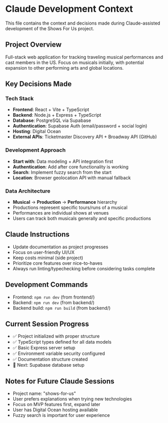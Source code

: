 # Claude Development Context

This file contains the context and decisions made during Claude-assisted development of the Shows For Us project.

## Project Overview
Full-stack web application for tracking traveling musical performances and cast members in the US. Focus on musicals initially, with potential expansion to other performing arts and global locations.

## Key Decisions Made

### Tech Stack
- **Frontend**: React + Vite + TypeScript
- **Backend**: Node.js + Express + TypeScript  
- **Database**: PostgreSQL via Supabase
- **Authentication**: Supabase Auth (email/password + social login)
- **Hosting**: Digital Ocean
- **External APIs**: Ticketmaster Discovery API + Broadway API (GitHub)

### Development Approach
- **Start with**: Data modeling + API integration first
- **Authentication**: Add after core functionality is working
- **Search**: Implement fuzzy search from the start
- **Location**: Browser geolocation API with manual fallback

### Data Architecture
- **Musical** → **Production** → **Performance** hierarchy
- Productions represent specific tours/runs of a musical
- Performances are individual shows at venues
- Users can track both musicals generally and specific productions

## Claude Instructions
- Update documentation as project progresses
- Focus on user-friendly UI/UX
- Keep costs minimal (side project)
- Prioritize core features over nice-to-haves
- Always run linting/typechecking before considering tasks complete

## Development Commands
- Frontend: `npm run dev` (from frontend/)
- Backend: `npm run dev` (from backend/)
- Backend build: `npm run build` (from backend/)

## Current Session Progress
- ✅ Project initialized with proper structure
- ✅ TypeScript types defined for all data models
- ✅ Basic Express server setup
- ✅ Environment variable security configured
- ✅ Documentation structure created
- 🔄 Next: Supabase database setup

## Notes for Future Claude Sessions
- Project name: "shows-for-us"
- User prefers explanations when trying new technologies
- Focus on MVP features first, expand later
- User has Digital Ocean hosting available
- Fuzzy search is important for user experience